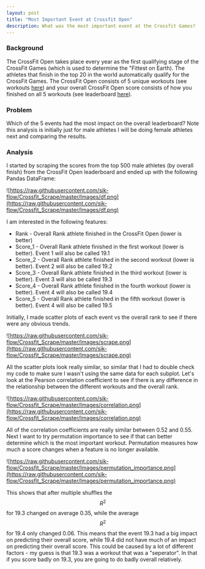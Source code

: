 ```yaml
---
layout: post
title: "Most Important Event at Crossfit Open"
description: What was the most important event at the Crossfit Games?
---
```



### Background

The CrossFit Open takes place every year as the first qualifying stage of the CrossFit Games (which is used to determine the "Fittest on Earth).  The athletes that finish in the top 20 in the world automatically qualify for the CrossFit Games.  The CrossFit Open consists of 5 unique workouts (see workouts [here](https://games.crossfit.com/workouts/open/2019)) and your overall CrossFit Open score consists of how you finished on all 5 workouts (see leaderboard [here](https://games.crossfit.com/leaderboard/open/2019?view=0&division=1&scaled=0&sort=0)).

### Problem
Which of the 5 events had the most impact on the overall leaderboard? Note this analysis is initially just for male athletes I will be doing female athletes next and comparing the results.   

### Analysis 

I started by scraping the scores from the top 500 male athletes (by overall finish) from the CrossFit Open leaderboard and ended up with the following Pandas DataFrame: 

![https://raw.githubusercontent.com/sik-flow/Crossfit_Scrape/master/Images/df.png](https://raw.githubusercontent.com/sik-flow/Crossfit_Scrape/master/Images/df.png)

I am interested in the following features: 
- Rank - Overall Rank athlete finished in the CrossFit Open (lower is better)
- Score_1 - Overall Rank athlete finished in the first workout (lower is better).  Event 1 will also be called 19.1
- Score_2 - Overall Rank athlete finished in the second workout (lower is better).  Event 2 will also be called 19.2
- Score_3 - Overall Rank athlete finished in the third workout (lower is better).  Event 3 will also be called 19.3
- Score_4 - Overall Rank athlete finished in the fourth workout (lower is better).  Event 4 will also be called 19.4
- Score_5 - Overall Rank athlete finished in the fifth workout (lower is better).  Event 4 will also be called 19.5

Initially, I made scatter plots of each event vs the overall rank to see if there were any obvious trends.  

![https://raw.githubusercontent.com/sik-flow/Crossfit_Scrape/master/Images/scrape.png](https://raw.githubusercontent.com/sik-flow/Crossfit_Scrape/master/Images/scrape.png)

All the scatter plots look really similar, so similar that I had to double check my code to make sure I wasn't using the same data for each subplot.  Let's look at the Pearson correlation coefficient to see if there is any difference in the relationship between the different workouts and the overall rank. 

![https://raw.githubusercontent.com/sik-flow/Crossfit_Scrape/master/Images/correlation.png](https://raw.githubusercontent.com/sik-flow/Crossfit_Scrape/master/Images/correlation.png)

All of the correlation coefficients are really similar between 0.52 and 0.55.  Next I want to try permutation importance to see if that can better determine which is the most important workout.  Permutation measures how much a score changes when a feature is no longer available.  

![https://raw.githubusercontent.com/sik-flow/Crossfit_Scrape/master/Images/permutation_importance.png](https://raw.githubusercontent.com/sik-flow/Crossfit_Scrape/master/Images/permutation_importance.png)

This shows that after multiple shuffles the $$R^2$$ for 19.3 changed on average 0.35, while the average $$R^2$$ for 19.4 only changed 0.06.  This means that the event 19.3 had a big impact on predicting their overall score, while 19.4 did not have much of an impact on predicting their overall score.  This could be caused by a lot of different factors - my guess is that 19.3 was a workout that was a "seperator".  In that if you score badly on 19.3, you are going to do badly overall relatively. 

